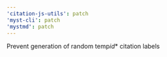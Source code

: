 ```yaml
---
'citation-js-utils': patch
'myst-cli': patch
'mystmd': patch
---
```


Prevent generation of random temp*id*\* citation labels
